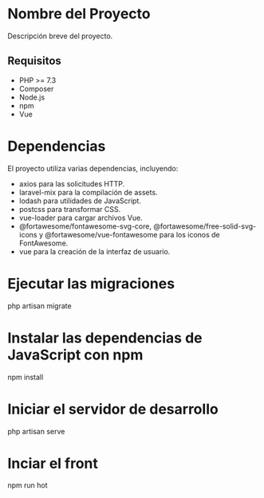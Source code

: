# Nombre del Proyecto

Descripción breve del proyecto.

## Requisitos

- PHP >= 7.3
- Composer
- Node.js
- npm
- Vue

# Dependencias
El proyecto utiliza varias dependencias, incluyendo:

- axios para las solicitudes HTTP.
- laravel-mix para la compilación de assets.
- lodash para utilidades de JavaScript.
- postcss para transformar CSS.
- vue-loader para cargar archivos Vue.
- @fortawesome/fontawesome-svg-core, @fortawesome/free-solid-svg-icons y @fortawesome/vue-fontawesome para los iconos de FontAwesome.
- vue para la creación de la interfaz de usuario.

# Ejecutar las migraciones
php artisan migrate

# Instalar las dependencias de JavaScript con npm
npm install

# Iniciar el servidor de desarrollo
php artisan serve

# Inciar el front
npm run hot
